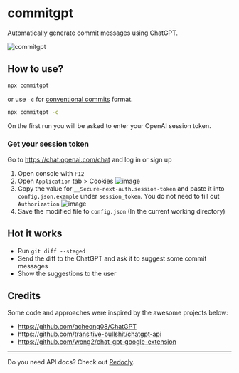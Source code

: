 # commitgpt

Automatically generate commit messages using ChatGPT.

![commitgpt](https://user-images.githubusercontent.com/3975738/205517867-1e7533ae-a8e7-4c0d-afb6-d259635f3f9d.gif)

## How to use?

```bash
npx commitgpt
```

or use `-c` for [conventional commits](https://www.conventionalcommits.org/en/v1.0.0/#summary) format.

```bash
npx commitgpt -c
```

On the first run you will be asked to enter your OpenAI session token.

### Get your session token

Go to https://chat.openai.com/chat and log in or sign up
1. Open console with `F12`
2. Open `Application` tab > Cookies
![image](https://user-images.githubusercontent.com/36258159/205494773-32ef651a-994d-435a-9f76-a26699935dac.png)
3. Copy the value for `__Secure-next-auth.session-token` and paste it into `config.json.example` under `session_token`. You do not need to fill out `Authorization`
![image](https://user-images.githubusercontent.com/36258159/205495076-664a8113-eda5-4d1e-84d3-6fad3614cfd8.png)
4. Save the modified file to `config.json` (In the current working directory)

## Hot it works

- Run `git diff --staged`
- Send the diff to the ChatGPT and ask it to suggest some commit messages
- Show the suggestions to the user

## Credits

Some code and approaches were inspired by the awesome projects below:

- https://github.com/acheong08/ChatGPT
- https://github.com/transitive-bullshit/chatgpt-api
- https://github.com/wong2/chat-gpt-google-extension

----

Do you need API docs? Check out [Redocly](https://redoc.ly).